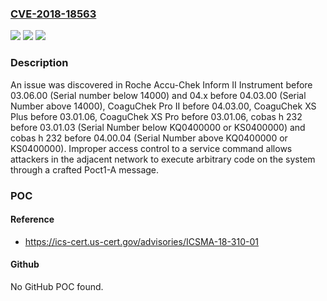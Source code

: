 ### [CVE-2018-18563](https://cve.mitre.org/cgi-bin/cvename.cgi?name=CVE-2018-18563)
![](https://img.shields.io/static/v1?label=Product&message=n%2Fa&color=blue)
![](https://img.shields.io/static/v1?label=Version&message=n%2Fa&color=blue)
![](https://img.shields.io/static/v1?label=Vulnerability&message=n%2Fa&color=brighgreen)

### Description

An issue was discovered in Roche Accu-Chek Inform II Instrument before 03.06.00 (Serial number below 14000) and 04.x before 04.03.00 (Serial Number above 14000), CoaguChek Pro II before 04.03.00, CoaguChek XS Plus before 03.01.06, CoaguChek XS Pro before 03.01.06, cobas h 232 before 03.01.03 (Serial Number below KQ0400000 or KS0400000) and cobas h 232 before 04.00.04 (Serial Number above KQ0400000 or KS0400000). Improper access control to a service command allows attackers in the adjacent network to execute arbitrary code on the system through a crafted Poct1-A message.

### POC

#### Reference
- https://ics-cert.us-cert.gov/advisories/ICSMA-18-310-01

#### Github
No GitHub POC found.

